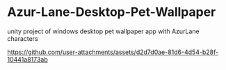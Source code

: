 # Azur-Lane-Desktop-Pet-Wallpaper
unity project of windows desktop pet wallpaper app with AzurLane characters




https://github.com/user-attachments/assets/d2d7d0ae-81d6-4d54-b28f-10441a8173ab

